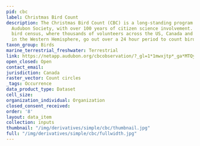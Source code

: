 ```yaml
---
pid: cbc
label: Christmas Bird Count
description: The Christmas Bird Count (CBC) is a long-standing program of the National
  Audubon Society, with over 100 years of citizen science involvement. It is an early-winter
  bird census, where thousands of volunteers across the US, Canada and many countries
  in the Western Hemisphere, go out over a 24 hour period to count birds.
taxon_group: Birds
marine_terrestrial_freshwater: Terrestrial
link: https://netapp.audubon.org/cbcobservation/?_gl=1*1mwxjtp*_ga*MTQyOTczNTE1NC4xNjczNjIyMjI5*_ga_X2XNL2MWTT*MTY3MzYyMjIyOC4xLjAuMTY3MzYyMjIyOS41OS4wLjA.&_gl=1*1mwxjtp*_ga*MTQyOTczNTE1NC4xNjczNjIyMjI5*_ga_X2X
open_closed: Open
contact_email: 
jurisdiction: Canada
raster_vector: Count circles
_tags: Occurrence
data_product_type: Dataset
cell_size: 
organization_individual: Organization
closed_consent_received: 
order: '8'
layout: data_item
collection: inputs
thumbnail: "/img/derivatives/simple/cbc/thumbnail.jpg"
full: "/img/derivatives/simple/cbc/fullwidth.jpg"
---
```

